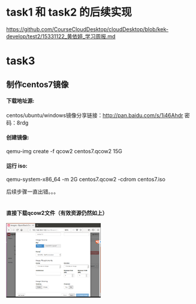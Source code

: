 # task1 和 task2 的后续实现  
https://github.com/CourseCloudDesktop/cloudDesktop/blob/kek-develop/test2/15331122_黄依婷_学习周报.md
  
# task3  
## 制作centos7镜像   
#### 下载地址源:  
centos/ubuntu/windows镜像分享链接：http://pan.baidu.com/s/1i46Ahdr 密码：8rdg  
   
#### 创建镜像:
qemu-img create -f qcow2 centos7.qcow2 15G  
#### 运行 iso:
qemu-system-x86_64 -m 2G centos7.qcow2 -cdrom centos7.iso  
  
    
后续步骤一直出错。。。  
  
#### 直接下载qcow2文件（有效资源仍然如上）  
<img src="https://github.com/CourseCloudDesktop/cloudDesktop/blob/kek-develop/task3/pictures/step1.png" width="50%">
